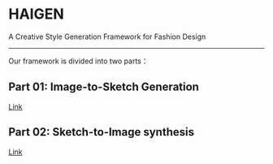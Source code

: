 # HAIGEN
A Creative Style Generation Framework for Fashion Design

***

Our framework is divided into two parts：

## Part 01: Image-to-Sketch Generation

[Link](./I2S/)

## Part 02: Sketch-to-Image synthesis

[Link](./S2I)
